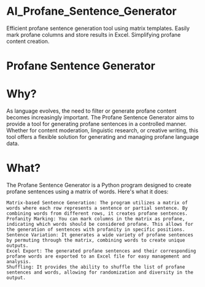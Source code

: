 # AI_Profane_Sentence_Generator
Efficient profane sentence generation tool using matrix templates. Easily mark profane columns and store results in Excel. Simplifying profane content creation.

# Profane Sentence Generator
# Why?
As language evolves, the need to filter or generate profane content becomes increasingly important. The Profane Sentence Generator aims to provide a tool for generating profane sentences in a controlled manner. Whether for content moderation, linguistic research, or creative writing, this tool offers a flexible solution for generating and managing profane language data.

# What?
The Profane Sentence Generator is a Python program designed to create profane sentences using a matrix of words. Here's what it does:

	Matrix-based Sentence Generation: The program utilizes a matrix of words where each row represents a sentence or partial sentence. By combining words from different rows, it creates profane sentences.
	Profanity Marking: You can mark columns in the matrix as profane, indicating which words should be considered profane. This allows for the generation of sentences with profanity in specific positions.
	Sentence Variation: It generates a wide variety of profane sentences by permuting through the matrix, combining words to create unique outputs.
	Excel Export: The generated profane sentences and their corresponding profane words are exported to an Excel file for easy management and analysis.
	Shuffling: It provides the ability to shuffle the list of profane sentences and words, allowing for randomization and diversity in the output.
